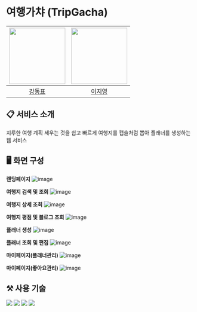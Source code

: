 # 여행가챠 (TripGacha)

| <a href="https://github.com/97Kzone"><img src="https://avatars.githubusercontent.com/u/76652908?v=4" width="150px"></a> | <a href="https://github.com/xkagja2006"><img src="https://avatars.githubusercontent.com/u/28944196?v=4?v=4" width="150px"></a> |
| :--: |:--: |
| [강동표](https://github.com/97Kzone) | [이지영](https://github.com/xkagja2006) 

## 📋 서비스 소개
지루한 여행 계획 세우는 것을 쉽고 빠르게 여행지를 캡슐처럼 뽑아 플래너를 생성하는 웹 서비스

## 🖥️ 화면 구성
**랜딩페이지**
![image](https://github.com/YFASS-EnjoyTrip/.github/assets/76652908/932b4762-f900-4f9d-b334-d01156cec129)

**여행지 검색 및 조회**
![image](https://github.com/YFASS-EnjoyTrip/.github/assets/76652908/b6092e33-ab3c-4c14-94e4-94b55015b974)

**여행지 상세 조회**
![image](https://github.com/YFASS-EnjoyTrip/.github/assets/76652908/efbfb10a-3acc-4896-ae43-9b6030546072)

**여행지 평점 및 블로그 조회**
![image](https://github.com/YFASS-EnjoyTrip/.github/assets/76652908/2f7ec2ea-b985-45f0-a416-5f8aca4c75e4)

**플래너 생성**
![image](https://github.com/YFASS-EnjoyTrip/.github/assets/76652908/c5302d9e-7e4e-4676-b2be-94c5fd60300d)

**플래너 조회 및 편집**
![image](https://github.com/YFASS-EnjoyTrip/.github/assets/76652908/821cdfb4-a2ba-460e-89ab-e9baa23d4b81)

**마이페이지(플래너관리)**
![image](https://github.com/YFASS-EnjoyTrip/.github/assets/76652908/96f6d1eb-c319-4543-9045-74b783587a90)

**마이페이지(좋아요관리)**
![image](https://github.com/YFASS-EnjoyTrip/.github/assets/76652908/0bac5f9d-f71e-4d69-9a09-6f06e1995207)

## ⚒️ 사용 기술
<img src="https://img.shields.io/badge/spring-6DB33F?style=for-the-badge&logo=Spring&logoColor=white">&nbsp;<img src="https://img.shields.io/badge/Vue-4FC08D?style=for-the-badge&logo=Vue.js&logoColor=white">&nbsp;<img src="https://img.shields.io/badge/MySQL-4479A1?style=for-the-badge&logo=MySql&logoColor=white">&nbsp;<img src="https://img.shields.io/badge/amazon S3-569A31?style=for-the-badge&logo=amazons3&logoColor=white">
